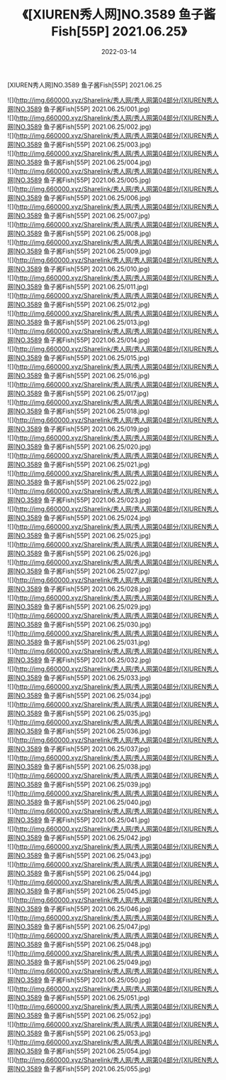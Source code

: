 ﻿---
layout: post
title:  《[XIUREN秀人网]NO.3589 鱼子酱Fish[55P] 2021.06.25》
date:   2022-03-14
img: http://img.660000.xyz/Sharelink/秀人网/秀人网第04部分/[XIUREN秀人网]NO.3589 鱼子酱Fish[55P] 2021.06.25/000.jpg
categories: [美女, 清纯, 唯美]
---

[XIUREN秀人网]NO.3589 鱼子酱Fish[55P] 2021.06.25

 ![](http://img.660000.xyz/Sharelink/秀人网/秀人网第04部分/[XIUREN秀人网]NO.3589 鱼子酱Fish[55P] 2021.06.25/001.jpg) <br>![](http://img.660000.xyz/Sharelink/秀人网/秀人网第04部分/[XIUREN秀人网]NO.3589 鱼子酱Fish[55P] 2021.06.25/002.jpg) <br>![](http://img.660000.xyz/Sharelink/秀人网/秀人网第04部分/[XIUREN秀人网]NO.3589 鱼子酱Fish[55P] 2021.06.25/003.jpg) <br>![](http://img.660000.xyz/Sharelink/秀人网/秀人网第04部分/[XIUREN秀人网]NO.3589 鱼子酱Fish[55P] 2021.06.25/004.jpg) <br>![](http://img.660000.xyz/Sharelink/秀人网/秀人网第04部分/[XIUREN秀人网]NO.3589 鱼子酱Fish[55P] 2021.06.25/005.jpg) <br>![](http://img.660000.xyz/Sharelink/秀人网/秀人网第04部分/[XIUREN秀人网]NO.3589 鱼子酱Fish[55P] 2021.06.25/006.jpg) <br>![](http://img.660000.xyz/Sharelink/秀人网/秀人网第04部分/[XIUREN秀人网]NO.3589 鱼子酱Fish[55P] 2021.06.25/007.jpg) <br>![](http://img.660000.xyz/Sharelink/秀人网/秀人网第04部分/[XIUREN秀人网]NO.3589 鱼子酱Fish[55P] 2021.06.25/008.jpg) <br>![](http://img.660000.xyz/Sharelink/秀人网/秀人网第04部分/[XIUREN秀人网]NO.3589 鱼子酱Fish[55P] 2021.06.25/009.jpg) <br>![](http://img.660000.xyz/Sharelink/秀人网/秀人网第04部分/[XIUREN秀人网]NO.3589 鱼子酱Fish[55P] 2021.06.25/010.jpg) <br>![](http://img.660000.xyz/Sharelink/秀人网/秀人网第04部分/[XIUREN秀人网]NO.3589 鱼子酱Fish[55P] 2021.06.25/011.jpg) <br>![](http://img.660000.xyz/Sharelink/秀人网/秀人网第04部分/[XIUREN秀人网]NO.3589 鱼子酱Fish[55P] 2021.06.25/012.jpg) <br>![](http://img.660000.xyz/Sharelink/秀人网/秀人网第04部分/[XIUREN秀人网]NO.3589 鱼子酱Fish[55P] 2021.06.25/013.jpg) <br>![](http://img.660000.xyz/Sharelink/秀人网/秀人网第04部分/[XIUREN秀人网]NO.3589 鱼子酱Fish[55P] 2021.06.25/014.jpg) <br>![](http://img.660000.xyz/Sharelink/秀人网/秀人网第04部分/[XIUREN秀人网]NO.3589 鱼子酱Fish[55P] 2021.06.25/015.jpg) <br>![](http://img.660000.xyz/Sharelink/秀人网/秀人网第04部分/[XIUREN秀人网]NO.3589 鱼子酱Fish[55P] 2021.06.25/016.jpg) <br>![](http://img.660000.xyz/Sharelink/秀人网/秀人网第04部分/[XIUREN秀人网]NO.3589 鱼子酱Fish[55P] 2021.06.25/017.jpg) <br>![](http://img.660000.xyz/Sharelink/秀人网/秀人网第04部分/[XIUREN秀人网]NO.3589 鱼子酱Fish[55P] 2021.06.25/018.jpg) <br>![](http://img.660000.xyz/Sharelink/秀人网/秀人网第04部分/[XIUREN秀人网]NO.3589 鱼子酱Fish[55P] 2021.06.25/019.jpg) <br>![](http://img.660000.xyz/Sharelink/秀人网/秀人网第04部分/[XIUREN秀人网]NO.3589 鱼子酱Fish[55P] 2021.06.25/020.jpg) <br>![](http://img.660000.xyz/Sharelink/秀人网/秀人网第04部分/[XIUREN秀人网]NO.3589 鱼子酱Fish[55P] 2021.06.25/021.jpg) <br>![](http://img.660000.xyz/Sharelink/秀人网/秀人网第04部分/[XIUREN秀人网]NO.3589 鱼子酱Fish[55P] 2021.06.25/022.jpg) <br>![](http://img.660000.xyz/Sharelink/秀人网/秀人网第04部分/[XIUREN秀人网]NO.3589 鱼子酱Fish[55P] 2021.06.25/023.jpg) <br>![](http://img.660000.xyz/Sharelink/秀人网/秀人网第04部分/[XIUREN秀人网]NO.3589 鱼子酱Fish[55P] 2021.06.25/024.jpg) <br>![](http://img.660000.xyz/Sharelink/秀人网/秀人网第04部分/[XIUREN秀人网]NO.3589 鱼子酱Fish[55P] 2021.06.25/025.jpg) <br>![](http://img.660000.xyz/Sharelink/秀人网/秀人网第04部分/[XIUREN秀人网]NO.3589 鱼子酱Fish[55P] 2021.06.25/026.jpg) <br>![](http://img.660000.xyz/Sharelink/秀人网/秀人网第04部分/[XIUREN秀人网]NO.3589 鱼子酱Fish[55P] 2021.06.25/027.jpg) <br>![](http://img.660000.xyz/Sharelink/秀人网/秀人网第04部分/[XIUREN秀人网]NO.3589 鱼子酱Fish[55P] 2021.06.25/028.jpg) <br>![](http://img.660000.xyz/Sharelink/秀人网/秀人网第04部分/[XIUREN秀人网]NO.3589 鱼子酱Fish[55P] 2021.06.25/029.jpg) <br>![](http://img.660000.xyz/Sharelink/秀人网/秀人网第04部分/[XIUREN秀人网]NO.3589 鱼子酱Fish[55P] 2021.06.25/030.jpg) <br>![](http://img.660000.xyz/Sharelink/秀人网/秀人网第04部分/[XIUREN秀人网]NO.3589 鱼子酱Fish[55P] 2021.06.25/031.jpg) <br>![](http://img.660000.xyz/Sharelink/秀人网/秀人网第04部分/[XIUREN秀人网]NO.3589 鱼子酱Fish[55P] 2021.06.25/032.jpg) <br>![](http://img.660000.xyz/Sharelink/秀人网/秀人网第04部分/[XIUREN秀人网]NO.3589 鱼子酱Fish[55P] 2021.06.25/033.jpg) <br>![](http://img.660000.xyz/Sharelink/秀人网/秀人网第04部分/[XIUREN秀人网]NO.3589 鱼子酱Fish[55P] 2021.06.25/034.jpg) <br>![](http://img.660000.xyz/Sharelink/秀人网/秀人网第04部分/[XIUREN秀人网]NO.3589 鱼子酱Fish[55P] 2021.06.25/035.jpg) <br>![](http://img.660000.xyz/Sharelink/秀人网/秀人网第04部分/[XIUREN秀人网]NO.3589 鱼子酱Fish[55P] 2021.06.25/036.jpg) <br>![](http://img.660000.xyz/Sharelink/秀人网/秀人网第04部分/[XIUREN秀人网]NO.3589 鱼子酱Fish[55P] 2021.06.25/037.jpg) <br>![](http://img.660000.xyz/Sharelink/秀人网/秀人网第04部分/[XIUREN秀人网]NO.3589 鱼子酱Fish[55P] 2021.06.25/038.jpg) <br>![](http://img.660000.xyz/Sharelink/秀人网/秀人网第04部分/[XIUREN秀人网]NO.3589 鱼子酱Fish[55P] 2021.06.25/039.jpg) <br>![](http://img.660000.xyz/Sharelink/秀人网/秀人网第04部分/[XIUREN秀人网]NO.3589 鱼子酱Fish[55P] 2021.06.25/040.jpg) <br>![](http://img.660000.xyz/Sharelink/秀人网/秀人网第04部分/[XIUREN秀人网]NO.3589 鱼子酱Fish[55P] 2021.06.25/041.jpg) <br>![](http://img.660000.xyz/Sharelink/秀人网/秀人网第04部分/[XIUREN秀人网]NO.3589 鱼子酱Fish[55P] 2021.06.25/042.jpg) <br>![](http://img.660000.xyz/Sharelink/秀人网/秀人网第04部分/[XIUREN秀人网]NO.3589 鱼子酱Fish[55P] 2021.06.25/043.jpg) <br>![](http://img.660000.xyz/Sharelink/秀人网/秀人网第04部分/[XIUREN秀人网]NO.3589 鱼子酱Fish[55P] 2021.06.25/044.jpg) <br>![](http://img.660000.xyz/Sharelink/秀人网/秀人网第04部分/[XIUREN秀人网]NO.3589 鱼子酱Fish[55P] 2021.06.25/045.jpg) <br>![](http://img.660000.xyz/Sharelink/秀人网/秀人网第04部分/[XIUREN秀人网]NO.3589 鱼子酱Fish[55P] 2021.06.25/046.jpg) <br>![](http://img.660000.xyz/Sharelink/秀人网/秀人网第04部分/[XIUREN秀人网]NO.3589 鱼子酱Fish[55P] 2021.06.25/047.jpg) <br>![](http://img.660000.xyz/Sharelink/秀人网/秀人网第04部分/[XIUREN秀人网]NO.3589 鱼子酱Fish[55P] 2021.06.25/048.jpg) <br>![](http://img.660000.xyz/Sharelink/秀人网/秀人网第04部分/[XIUREN秀人网]NO.3589 鱼子酱Fish[55P] 2021.06.25/049.jpg) <br>![](http://img.660000.xyz/Sharelink/秀人网/秀人网第04部分/[XIUREN秀人网]NO.3589 鱼子酱Fish[55P] 2021.06.25/050.jpg) <br>![](http://img.660000.xyz/Sharelink/秀人网/秀人网第04部分/[XIUREN秀人网]NO.3589 鱼子酱Fish[55P] 2021.06.25/051.jpg) <br>![](http://img.660000.xyz/Sharelink/秀人网/秀人网第04部分/[XIUREN秀人网]NO.3589 鱼子酱Fish[55P] 2021.06.25/052.jpg) <br>![](http://img.660000.xyz/Sharelink/秀人网/秀人网第04部分/[XIUREN秀人网]NO.3589 鱼子酱Fish[55P] 2021.06.25/053.jpg) <br>![](http://img.660000.xyz/Sharelink/秀人网/秀人网第04部分/[XIUREN秀人网]NO.3589 鱼子酱Fish[55P] 2021.06.25/054.jpg) <br>![](http://img.660000.xyz/Sharelink/秀人网/秀人网第04部分/[XIUREN秀人网]NO.3589 鱼子酱Fish[55P] 2021.06.25/055.jpg) <br>